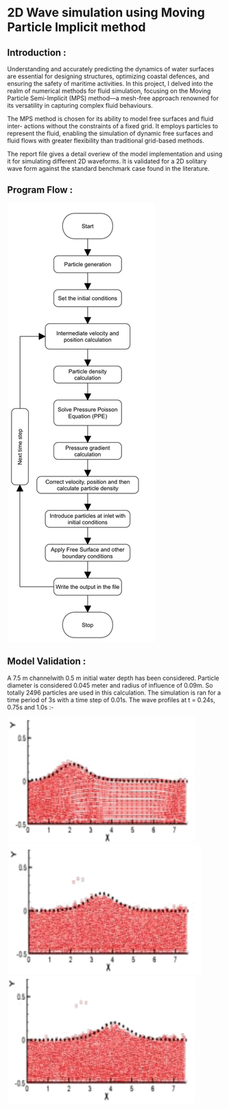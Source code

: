 # 2D Wave simulation using Moving Particle Implicit method

## Introduction :
Understanding and accurately predicting the dynamics of water surfaces are essential for designing structures, optimizing coastal defences, and ensuring the safety of maritime activities. In this project, I delved into the realm of numerical methods for fluid simulation, focusing on the Moving Particle Semi-Implicit (MPS) method—a mesh-free approach renowned for its versatility in capturing complex fluid behaviours. 

The MPS method is chosen for its ability to model free surfaces and fluid inter- actions without the constraints of a fixed grid. It employs particles to represent the fluid, enabling the simulation of dynamic free surfaces and fluid flows with greater flexibility than traditional grid-based methods.

The report file gives a detail overiew of the model implementation and using it for simulating different 2D waveforms. It is validated for a 2D solitary wave form against the standard benchmark case found in the literature.

## Program Flow :
![Alt text describing the image](images/Flow_Chart.jpg)

## Model Validation :
A 7.5 m channelwith 0.5 m initial water depth has been considered. Particle diameter is considered 0.045 meter and radius of influence of 0.09m. So totally 2496 particles are used in this calculation. The simulation is ran for a time period of 3s with a time step of 0.01s. The wave profiles at t = 0.24s, 0.75s and 1.0s :-

![Alt text describing the image](images/0.24s=t.png)
![Alt text describing the image](images/0.75s=t.png)
![Alt text describing the image](images/1.0s=t.png)
